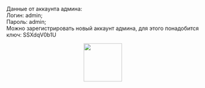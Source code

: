 <p>
    Данные от аккаунта админа:<br>
        Логин: admin;<br>
        Пароль: admin;<br>
    Можно зарегистрировать новый аккаунт админа, для этого понадобится ключ: SSXdqV0b1U<br>
</p>




<p align="center">
    <a href="https://github.com/yiisoft" target="_blank">
        <img src="https://avatars0.githubusercontent.com/u/993323" height="100px">
    </a>
</p>


